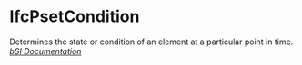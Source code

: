 IfcPsetCondition
================
Determines the state or condition of an element at a particular point in time.  
[ _bSI
Documentation_](https://standards.buildingsmart.org/IFC/DEV/IFC4_2/FINAL/HTML/schema/ifcsharedfacilitieselements/pset/pset_condition.htm)


